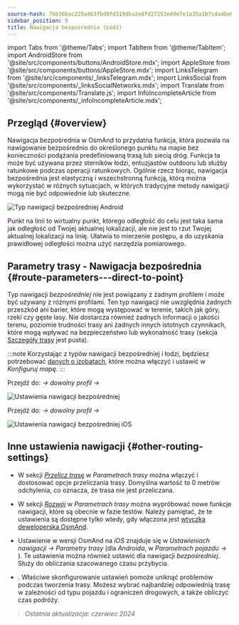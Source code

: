 ```yaml
---
source-hash: 7bb36bac225a4637bd0fd319dba2e8fd27253ed4e7e1a35a1b7cda4be6a24614
sidebar_position: 9
title: Nawigacja bezpośrednia (Łódź)
---
```

import Tabs from '@theme/Tabs';
import TabItem from '@theme/TabItem';
import AndroidStore from '@site/src/components/buttons/AndroidStore.mdx';
import AppleStore from '@site/src/components/buttons/AppleStore.mdx';
import LinksTelegram from '@site/src/components/_linksTelegram.mdx';
import LinksSocial from '@site/src/components/_linksSocialNetworks.mdx';
import Translate from '@site/src/components/Translate.js';
import InfoIncompleteArticle from '@site/src/components/_infoIncompleteArticle.mdx';

## Przegląd {#overview}

Nawigacja bezpośrednia w OsmAnd to przydatna funkcja, która pozwala na nawigowanie bezpośrednio do określonego punktu na mapie bez konieczności podążania predefiniowaną trasą lub siecią dróg. Funkcja ta może być używana przez sterników łodzi, entuzjastów outdooru lub służby ratunkowe podczas operacji ratunkowych. Ogólnie rzecz biorąc, nawigacja bezpośrednia jest elastyczną i wszechstronną funkcją, którą można wykorzystać w różnych sytuacjach, w których tradycyjne metody nawigacji mogą nie być odpowiednie lub skuteczne.

![Typ nawigacji bezpośredniej Android](@site/static/img/navigation/boat/direct_navigation_type_android.png)

Punkt na linii to wirtualny punkt, którego odległość do celu jest taka sama jak odległość od Twojej aktualnej lokalizacji, ale nie jest to rzut Twojej aktualnej lokalizacji na linię. Ułatwia to mierzenie postępu, a do uzyskania prawidłowej odległości można użyć narzędzia pomiarowego.

## Parametry trasy - Nawigacja bezpośrednia {#route-parameters---direct-to-point}

Typ nawigacji *bezpośredniej* nie jest powiązany z żadnym profilem i może być używany z różnymi profilami.
Ten typ nawigacji nie uwzględnia żadnych przeszkód ani barier, które mogą występować w terenie, takich jak góry, rzeki czy gęste lasy. Nie dostarcza również żadnych informacji o jakości terenu, poziomie trudności trasy ani żadnych innych istotnych czynnikach, które mogą wpływać na bezpieczeństwo lub wykonalność trasy (sekcja [Szczegóły trasy](../setup/route-details.md) jest pusta).

:::note
Korzystając z typów nawigacji bezpośredniej i łodzi, będziesz potrzebować [danych o izobatach](../../plugins/nautical-charts.md#nautical-map-style), które można włączyć i ustawić w *Konfiguruj mapę*.
:::

<Tabs groupId="operating-systems" queryString="operating-systems">

<TabItem value="android" label="Android">

Przejdź do: *<Translate android="true" ids="shared_string_menu,shared_string_settings"/> → dowolny profil → <Translate android="true" ids="routing_settings_2,nav_type_hint"/>*

![Ustawienia nawigacji bezpośredniej](@site/static/img/navigation/routing/direct_to_point_routing_3_andr.png)

</TabItem>

<TabItem value="ios" label="iOS">

Przejdź do: *<Translate android="true" ids="shared_string_menu,shared_string_settings"/> → dowolny profil → <Translate android="true" ids="routing_settings_2,nav_type_hint"/>*

![Ustawienia nawigacji bezpośredniej iOS](@site/static/img/navigation/routing/direct_to_point_ios.png)

</TabItem>

</Tabs>

## Inne ustawienia nawigacji {#other-routing-settings}

- W sekcji [*Przelicz trasę*](../../navigation/guidance/navigation-settings.md#recalculate-route) w *Parametrach trasy* można włączyć i dostosować opcje przeliczania trasy. Domyślna wartość to 0 metrów odchylenia, co oznacza, że trasa nie jest przeliczana.

- W sekcji [*Rozwój*](../guidance/navigation-settings.md#development-settings) w *Parametrach trasy* można wypróbować nowe funkcje nawigacji, które są obecnie w fazie testów. Należy pamiętać, że te ustawienia są dostępne tylko wtedy, gdy włączona jest [wtyczka deweloperska OsmAnd](../../plugins/development.md).

- Ustawienie *[<Translate ios="true" ids="road_speeds"/>](../guidance/navigation-settings.md#road-speeds)* w wersji OsmAnd na *iOS* znajduje się w *Ustawieniach nawigacji → Parametry trasy* (dla *Androida*, w *Parametrach pojazdu → [<Translate android="true" ids="default_speed_setting_title"/>](../guidance/navigation-settings.md#default-speed--road-speeds)*). Te ustawienia można również ustawić dla nawigacji *bezpośredniej*. Służy do obliczania szacowanego czasu przybycia.

- *[<Translate ios="true" ids="vehicle_parameters"/>](../guidance/navigation-settings.md#vehicle-parameters)*. Właściwe skonfigurowanie ustawień pomoże uniknąć problemów podczas tworzenia trasy. Możesz wybrać najbardziej odpowiednią trasę w zależności od typu pojazdu i ograniczeń drogowych, a także obliczyć czas podróży.

> *Ostatnia aktualizacja: czerwiec 2024*